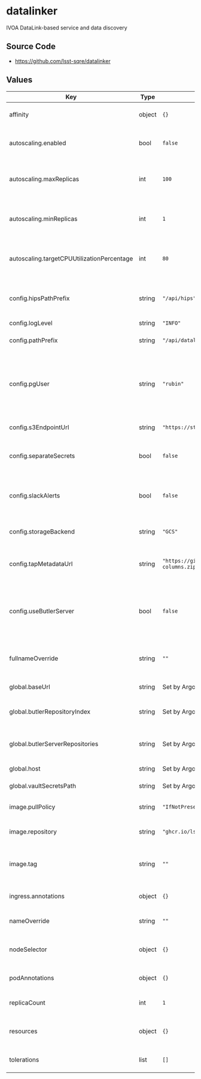 # datalinker

IVOA DataLink-based service and data discovery

## Source Code

* <https://github.com/lsst-sqre/datalinker>

## Values

| Key | Type | Default | Description |
|-----|------|---------|-------------|
| affinity | object | `{}` | Affinity rules for the datalinker deployment pod |
| autoscaling.enabled | bool | `false` | Enable autoscaling of datalinker deployment |
| autoscaling.maxReplicas | int | `100` | Maximum number of datalinker deployment pods |
| autoscaling.minReplicas | int | `1` | Minimum number of datalinker deployment pods |
| autoscaling.targetCPUUtilizationPercentage | int | `80` | Target CPU utilization of datalinker deployment pods |
| config.hipsPathPrefix | string | `"/api/hips"` | URL path prefix for the HiPS API (must match the configuration of the hips service) |
| config.logLevel | string | `"INFO"` | Logging level |
| config.pathPrefix | string | `"/api/datalink"` | URL path prefix for DataLink and related APIs |
| config.pgUser | string | `"rubin"` | User to use from the PGPASSFILE if datalinker is using a direct Butler connection (`useButlerServer` is false) |
| config.s3EndpointUrl | string | `"https://storage.googleapis.com"` | S3 endpoint URL (must be set if using S3) |
| config.separateSecrets | bool | `false` | Whether to use the new secrets management scheme |
| config.slackAlerts | bool | `false` | Whether to send certain serious alerts to Slack. If `true`, the `slack-webhook` secret must also be set. |
| config.storageBackend | string | `"GCS"` | Storage backend to use (either `GCS` or `S3`) |
| config.tapMetadataUrl | string | `"https://github.com/lsst/sdm_schemas/releases/download/1.2.0/datalink-columns.zip"` | URL containing TAP schema metadata used to construct queries |
| config.useButlerServer | bool | `false` | If true, use Butler in client/server mode instead of connecting directly to the Butler database |
| fullnameOverride | string | `""` | Override the full name for resources (includes the release name) |
| global.baseUrl | string | Set by Argo CD | Base URL for the environment |
| global.butlerRepositoryIndex | string | Set by Argo CD | URI to the Butler configuration of available repositories |
| global.butlerServerRepositories | string | Set by Argo CD | Butler repositories accessible via Butler server |
| global.host | string | Set by Argo CD | Host name for ingress |
| global.vaultSecretsPath | string | Set by Argo CD | Base path for Vault secrets |
| image.pullPolicy | string | `"IfNotPresent"` | Pull policy for the datalinker image |
| image.repository | string | `"ghcr.io/lsst-sqre/datalinker"` | Image to use in the datalinker deployment |
| image.tag | string | `""` | Overrides the image tag whose default is the chart appVersion. |
| ingress.annotations | object | `{}` | Additional annotations for the ingresses |
| nameOverride | string | `""` | Override the base name for resources |
| nodeSelector | object | `{}` | Node selection rules for the datalinker deployment pod |
| podAnnotations | object | `{}` | Annotations for the datalinker deployment pod |
| replicaCount | int | `1` | Number of web deployment pods to start |
| resources | object | `{}` | Resource limits and requests for the datalinker deployment pod |
| tolerations | list | `[]` | Tolerations for the datalinker deployment pod |
